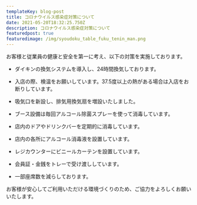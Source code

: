 ```yaml
---
templateKey: blog-post
title: コロナウイルス感染症対策について
date: 2021-05-20T18:32:25.750Z
description: コロナウイルス感染症対策について
featuredpost: true
featuredimage: /img/syoudoku_table_fuku_tenin_man.png
---
```

お客様と従業員の健康と安全を第一に考え、以下の対策を実施しております。

- ダイキンの換気システムを導入し、24時間換気しております。
- 入店の際、検温をお願いしています。37.5度以上の熱がある場合は入店をお断りしています。

- 吸気口を新設し、排気用換気扇を増設いたしました。
- ブース設備は毎回アルコール除菌スプレーを使って消毒しています。
- 店内のドアやドリンクバーを定期的に消毒しています。
- 店内の各所にアルコール消毒液を設置しています。
- レジカウンターにビニールカーテンを設置しています。
- 会員証・金銭をトレーで受け渡ししています。
- 一部座席数を減らしております。

お客様が安心してご利用いただける環境づくりのため、ご協力をよろしくお願いいたします。